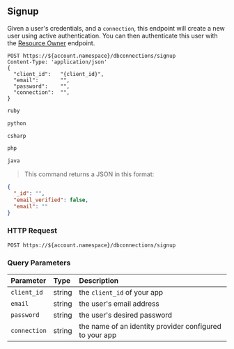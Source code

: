 ## Signup

Given a user's credentials, and a `connection`, this endpoint will create a new user using active authentication. You can then authenticate this user with the [Resource Owner](#resource-owner) endpoint.

```shell
POST https://${account.namespace}/dbconnections/signup
Content-Type: 'application/json'
{
  "client_id":   "{client_id}",
  "email":       "",
  "password":    "",
  "connection":  "",
}
```

```ruby
ruby
```

```python
python
```

```csharp
csharp
```

```php
php
```

```java
java
```

> This command returns a JSON in this format:

```json
{
  "_id": "",
  "email_verified": false,
  "email": ""
}
```

### HTTP Request

`POST https://${account.namespace}/dbconnections/signup`

### Query Parameters

| Parameter        | Type       | Description |
|:-----------------|:-----------|:------------|
| `client_id`      | string     | the `client_id` of your app |
| `email`          | string     | the user's email address |
| `password `      | string     | the user's desired password |
| `connection`     | string     | the name of an identity provider configured to your app |
